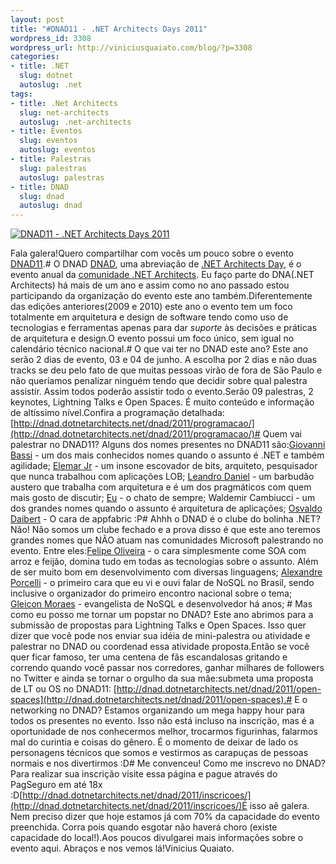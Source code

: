 ```yaml
--- 
layout: post
title: "#DNAD11 - .NET Architects Days 2011"
wordpress_id: 3308
wordpress_url: http://viniciusquaiato.com/blog/?p=3308
categories: 
- title: .NET
  slug: dotnet
  autoslug: .net
tags: 
- title: .Net Architects
  slug: net-architects
  autoslug: .net-architects
- title: Eventos
  slug: eventos
  autoslug: eventos
- title: Palestras
  slug: palestras
  autoslug: palestras
- title: DNAD
  slug: dnad
  autoslug: dnad
---
```



[![DNAD11 - .NET Architects Days 2011](http://viniciusquaiato.com/images_posts/site-300x176.png "DNAD11 - .NET Architects Days 2011")](http://viniciusquaiato.com/images_posts/site.png)

Fala galera!Quero compartilhar com vocês um pouco sobre o evento [DNAD11](http://dnad.dotnetarchitects.net/dnad/2011/).# O DNAD
[DNAD](http://dnad.dotnetarchitects.net/dnad/2011/), uma abreviação de [.NET Architects Day](http://dnad.dotnetarchitects.net/dnad/2011/), é o evento anual da [comunidade .NET Architects](http://dotnetarchitects.net/). Eu faço parte do DNA(.NET Architects) há mais de um ano e assim como no ano passado estou participando da organização do evento este ano também.Diferentemente das edições anteriores(2009 e 2010) este ano o evento tem um foco totalmente em arquitetura e design de software tendo como uso de tecnologias e ferramentas apenas para dar <i>suporte</i> às decisões e práticas de arquitetura e design.O evento possui um foco único, sem igual no calendário técnico nacional.# O que vai ter no DNAD este ano?
Este ano serão 2 dias de evento, 03 e 04 de junho. A escolha por 2 dias e não duas tracks se deu pelo fato de que muitas pessoas virão de fora de São Paulo e não queríamos penalizar ninguém tendo que decidir sobre qual palestra assistir. Assim todos poderão assistir todo o evento.Serão 09 palestras, 2 keynotes, Lightning Talks e Open Spaces. É muito conteúdo e informação de altíssimo nível.Confira a programação detalhada: [http://dnad.dotnetarchitects.net/dnad/2011/programacao/](http://dnad.dotnetarchitects.net/dnad/2011/programacao/)# Quem vai palestrar no DNAD11?
Alguns dos nomes presentes no DNAD11 são:[Giovanni Bassi](http://dnad.dotnetarchitects.net/dnad/2011/palestrantes/#giovanni) - um dos mais conhecidos nomes quando o assunto é .NET e também agilidade;
    [Elemar Jr](http://dnad.dotnetarchitects.net/dnad/2011/palestrantes/#elemar) - um insone escovador de bits, arquiteto, pesquisador que nunca trabalhou com aplicações LOB;
    [Leandro Daniel](http://dnad.dotnetarchitects.net/dnad/2011/palestrantes/#leandro) - um barbudão austero que trabalha com arquitetura e é um dos pragmáticos com quem mais gosto de discutir;
    [Eu](http://dnad.dotnetarchitects.net/dnad/2011/palestrantes/#quaiato) - o chato de sempre;
    Waldemir Cambiucci - um dos grandes nomes quando o assunto é arquitetura de aplicações;
    [Osvaldo Daibert](http://dnad.dotnetarchitects.net/dnad/2011/palestrantes/#Daibert) - O cara de appfabric :P# Ahhh o DNAD é o clube do bolinha .NET?
Não! Não somos um clube fechado e a prova disso é que este ano teremos grandes nomes que NÃO atuam nas comunidades Microsoft palestrando no evento. Entre eles:[Felipe Oliveira](http://dnad.dotnetarchitects.net/dnad/2011/palestrantes/#felipe) - o cara simplesmente come SOA com arroz e feijão, domina tudo em todas as tecnologias sobre o assunto. Além de ser muito bom em desenvolvimento com diversas linguagens;
    [Alexandre Porcelli](http://dnad.dotnetarchitects.net/dnad/2011/palestrantes/#porcelli) - o primeiro cara que eu vi e ouvi falar de NoSQL no Brasil, sendo inclusive o organizador do primeiro encontro nacional sobre o tema;
    [Gleicon Moraes](http://dnad.dotnetarchitects.net/dnad/2011/palestrantes/#gleicon) - evangelista de NoSQL e desenvolvedor há anos;
    # Mas como eu posso me tornar um popstar no DNAD?
Este ano abrimos para a submissão de propostas para Lightning Talks e Open Spaces. Isso quer dizer que você pode nos enviar sua idéia de mini-palestra ou atividade e palestrar no DNAD ou coordenad essa atividade proposta.Então se você quer ficar famoso, ter uma centena de fãs escandalosas gritando e correndo quando você passar nos corredores, ganhar milhares de followers no Twitter e ainda se tornar o orgulho da sua mãe:submeta uma proposta de LT ou OS no DNAD11: [http://dnad.dotnetarchitects.net/dnad/2011/open-spaces](http://dnad.dotnetarchitects.net/dnad/2011/open-spaces).# E o networking no DNAD?
Estamos organizando um mega happy hour para todos os presentes no evento. Isso não está incluso na inscrição, mas é a oportunidade de nos conhecermos melhor, trocarmos figurinhas, falarmos mal do curintia e coisas do gênero. É o momento de deixar de lado os personagens técnicos que somos e vestirmos as carapuças de pessoas normais e nos divertirmos :D# Me convenceu! Como me inscrevo no DNAD?
Para realizar sua inscrição visite essa página e pague através do PagSeguro em até 18x :D[http://dnad.dotnetarchitects.net/dnad/2011/inscricoes/](http://dnad.dotnetarchitects.net/dnad/2011/inscricoes/)É isso aê galera. Nem preciso dizer que hoje estamos já com 70% da capacidade do evento preenchida. Corra pois quando esgotar não haverá choro (existe capacidade do local!).Aos poucos divulgarei mais informações sobre o evento aqui. Abraços e nos vemos lá!Vinicius Quaiato.
